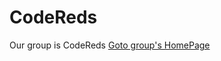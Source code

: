 # CodeReds
Our group is CodeReds
[Goto group's HomePage](https://Nileshthakur2003.github.io/CodeReds/index2.html)
